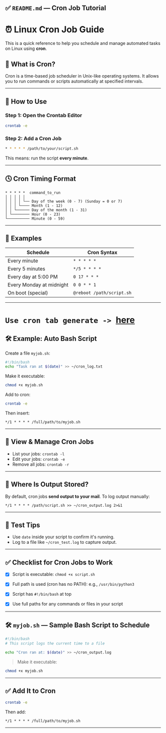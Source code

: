 

## ✅ `README.md` — Cron Job Tutorial


# ⏰ Linux Cron Job Guide

This is a quick reference to help you schedule and manage automated tasks on Linux using **cron**.



## 📖 What is Cron?

Cron is a time-based job scheduler in Unix-like operating systems. It allows you to run commands or scripts automatically at specified intervals.

---

## 🔧 How to Use

### Step 1: Open the Crontab Editor

```bash
crontab -e
````

### Step 2: Add a Cron Job

```bash
* * * * * /path/to/your/script.sh
```

This means: run the script **every minute**.

---

## 🕓 Cron Timing Format

```
* * * * *  command_to_run
│ │ │ │ │
│ │ │ │ └── Day of the week (0 - 7) (Sunday = 0 or 7)
│ │ │ └──── Month (1 - 12)
│ │ └────── Day of the month (1 - 31)
│ └──────── Hour (0 - 23)
└────────── Minute (0 - 59)
```

---

## 🔁 Examples

| Schedule                 | Cron Syntax               |
| ------------------------ | ------------------------- |
| Every minute             | `* * * * *`               |
| Every 5 minutes          | `*/5 * * * *`             |
| Every day at 5:00 PM     | `0 17 * * *`              |
| Every Monday at midnight | `0 0 * * 1`               |
| On boot (special)        | `@reboot /path/script.sh` |

---



# `Use cron tab generate -> `[here](https://crontab.cronhub.io/)

## 🛠 Example: Auto Bash Script

Create a file `myjob.sh`:

```bash
#!/bin/bash
echo "Task ran at $(date)" >> ~/cron_log.txt
```

Make it executable:

```bash
chmod +x myjob.sh
```

Add to cron:

```bash
crontab -e
```

Then insert:

```cron
*/1 * * * * /full/path/to/myjob.sh
```

---

## 📜 View & Manage Cron Jobs

* List your jobs: `crontab -l`
* Edit your jobs: `crontab -e`
* Remove all jobs: `crontab -r`

---

## 📍 Where Is Output Stored?

By default, cron jobs **send output to your mail**.
To log output manually:

```cron
*/1 * * * * /path/script.sh >> ~/cron_output.log 2>&1
```

---

## 🧪 Test Tips

* Use `date` inside your script to confirm it's running.
* Log to a file like `~/cron_test.log` to capture output.

---

## ✅ Checklist for Cron Jobs to Work

* [x] Script is executable: `chmod +x script.sh`
* [x] Full path is used (cron has no PATH): e.g., `/usr/bin/python3`
* [x] Script has `#!/bin/bash` at top
* [x] Use full paths for any commands or files in your script



---

## 🛠 `myjob.sh` — Sample Bash Script to Schedule

```bash
#!/bin/bash
# This script logs the current time to a file

echo "Cron ran at: $(date)" >> ~/cron_output.log
````

> Make it executable:

```bash
chmod +x myjob.sh
```

---

## ✅ Add It to Cron

```bash
crontab -e
```

Then add:

```cron
*/1 * * * * /full/path/to/myjob.sh
```

---

